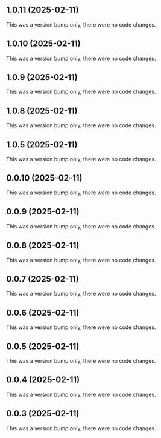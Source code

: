 ## 1.0.11 (2025-02-11)

This was a version bump only, there were no code changes.

## 1.0.10 (2025-02-11)

This was a version bump only, there were no code changes.

## 1.0.9 (2025-02-11)

This was a version bump only, there were no code changes.

## 1.0.8 (2025-02-11)

This was a version bump only, there were no code changes.

## 1.0.5 (2025-02-11)

This was a version bump only, there were no code changes.

## 0.0.10 (2025-02-11)

This was a version bump only, there were no code changes.

## 0.0.9 (2025-02-11)

This was a version bump only, there were no code changes.

## 0.0.8 (2025-02-11)

This was a version bump only, there were no code changes.

## 0.0.7 (2025-02-11)

This was a version bump only, there were no code changes.

## 0.0.6 (2025-02-11)

This was a version bump only, there were no code changes.

## 0.0.5 (2025-02-11)

This was a version bump only, there were no code changes.

## 0.0.4 (2025-02-11)

This was a version bump only, there were no code changes.

## 0.0.3 (2025-02-11)

This was a version bump only, there were no code changes.
